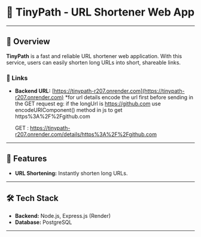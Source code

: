 # 🔗 **TinyPath - URL Shortener Web App**

---

## 🚀 **Overview**

**TinyPath** is a fast and reliable URL shortener web application. With this service, users can easily shorten long URLs into short, shareable links.

### 🔗 Links

- **Backend URL:** [https://tinypath-r207.onrender.com](https://tinypath-r207.onrender.com)
*for url details encode the url first before sending in the GET request
    eg: if the longUrl is https://github.com
    use encodeURIComponent() method in js to get https%3A%2F%2Fgithub.com

    GET : https://tinypath-r207.onrender.com/details/https%3A%2F%2Fgithub.com

---

## 📜 **Features**

- **URL Shortening:** Instantly shorten long URLs.

---

## 🛠️ **Tech Stack**

- **Backend:** Node.js, Express.js (Render)
- **Database:** PostgreSQL

---

